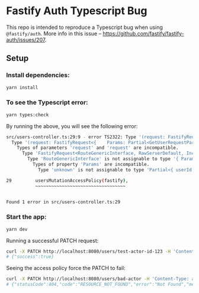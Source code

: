 # Fastify Auth Typescript Bug

This repo is intended to reproduce a Typescript bug when using `@fastify/auth`. More info in this issue – https://github.com/fastify/fastify-auth/issues/207.

## Setup

### Install dependencies:

```bash
yarn install
```

### To see the Typescript error:

```bash
yarn types:check
```

By running the above, you will see the following error:

```bash
src/users-controller.ts:29:9 - error TS2322: Type '(request: FastifyRequest<{    Params: Partial<GetUserRequestParams>;}>, reply: FastifyReply) => Promise<void>' is not assignable to type 'FastifyAuthFunction | FastifyAuthFunction[]'.
  Type '(request: FastifyRequest<{    Params: Partial<GetUserRequestParams>;}>, reply: FastifyReply) => Promise<void>' is not assignable to type 'FastifyAuthFunction'.
    Types of parameters 'request' and 'request' are incompatible.
      Type 'FastifyRequest<RouteGenericInterface, RawServerDefault, IncomingMessage, FastifySchema, FastifyTypeProviderDefault, unknown, FastifyBaseLogger, ResolveFastifyRequestType<...>>' is not assignable to type 'FastifyRequest<{ Params: Partial<{ userId: string; }>; }, RawServerDefault, IncomingMessage, FastifySchema, FastifyTypeProviderDefault, unknown, FastifyBaseLogger, ResolveFastifyRequestType<...>>'.
        Type 'RouteGenericInterface' is not assignable to type '{ Params: Partial<{ userId: string; }>; }'.
          Types of property 'Params' are incompatible.
            Type 'unknown' is not assignable to type 'Partial<{ userId: string; }>'.

29         usersMutationAccessPolicy(fastify),
           ~~~~~~~~~~~~~~~~~~~~~~~~~~~~~~~~~~


Found 1 error in src/users-controller.ts:29
```

### Start the app:

```bash
yarn dev
```

Running a successful PATCH request:

```bash
curl -X PATCH http://localhost:8080/users/test-actor-id-123 -H 'Content-Type: application/json' -d '{ "firstName": "New Name" }'
# {"success":true}
```

Seeing the access policy force the PATCH to fail:

```bash
curl -X PATCH http://localhost:8080/users/bad-actor -H 'Content-Type: application/json' -d '{ "firstName": "New Name" }'
# {"statusCode":404,"code":"RESOURCE_NOT_FOUND","error":"Not Found","message":"Resource 'bad-actor' not found"}
```

